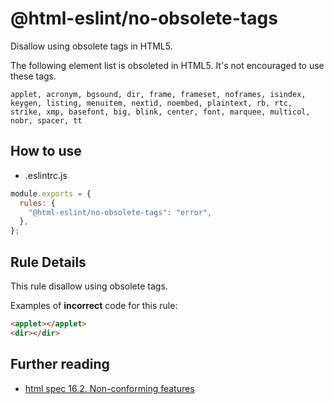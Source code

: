 # @html-eslint/no-obsolete-tags

Disallow using obsolete tags in HTML5.

The following element list is obsoleted in HTML5.
It's not encouraged to use these tags.

```plaintext
applet, acronym, bgsound, dir, frame, frameset, noframes, isindex, keygen, listing, menuitem, nextid, noembed, plaintext, rb, rtc, strike, xmp, basefont, big, blink, center, font, marquee, multicol, nobr, spacer, tt
```

## How to use

- .eslintrc.js

```js
module.exports = {
  rules: {
    "@html-eslint/no-obsolete-tags": "error",
  },
};
```

## Rule Details

This rule disallow using obsolete tags.

Examples of **incorrect** code for this rule:

```html
<applet></applet>
<dir></dir>
```

## Further reading

- [html spec 16.2. Non-conforming features](https://html.spec.whatwg.org/#non-conforming-features)
